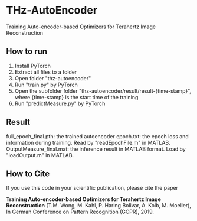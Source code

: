 # THz-AutoEncoder
Training Auto-encoder-based Optimizers for Terahertz Image Reconstruction

## How to run
1. Install PyTorch
2. Extract all files to a folder
3. Open folder "thz-autoencoder"
3. Run "train.py" by PyTorch
4. Open the subfolder folder "thz-autoencoder/result/result-{time-stamp}", where {time-stamp} is the start time of the training
5. Run "predictMeasure.py" by PyTorch


## Result
full_epoch_final.pth: the trained autoencoder
epoch.txt: the epoch loss and information during training. Read by "readEpochFile.m" in MATLAB.
OutputMeasure_final.mat: the inference result in MATLAB format. Load by "loadOutput.m" in MATLAB.


## How to Cite
If you use this code in your scientific publication, please cite the paper

   **Training Auto-encoder-based Optimizers for Terahertz Image Reconstruction**
     (T.M. Wong, M. Kahl, P. Haring Bolivar, A. Kolb, M. Moeller),
     In German Conference on Pattern Recognition (GCPR), 2019.
